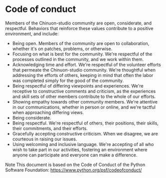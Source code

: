 # Code of conduct

Members of the Chinuon-studio community are open, considerate, and respectful. Behaviors that reinforce these values contribute to a positive environment, and include:

- Being open. Members of the community are open to collaboration, whether it's on patches, problems, or otherwise.
- Focusing on what is best for the community. We're respectful of the processes outlined in the community, and we work within them.
- Acknowledging time and effort. We're respectful of the volunteer efforts that permeate the Chinuon-studio community. We're thoughtful when addressing the efforts of others, keeping in mind that often the labor was completed simply for the good of the community.
- Being respectful of differing viewpoints and experiences. We're receptive to constructive comments and criticism, as the experiences and skill sets of other members contribute to the whole of our efforts.
- Showing empathy towards other community members. We're attentive in our communications, whether in person or online, and we're tactful when approaching differing views.
- Being considerate.
- Being respectful. We're respectful of others, their positions, their skills, their commitments, and their efforts.
- Gracefully accepting constructive criticism. When we disagree, we are courteous in raising our issues.
- Using welcoming and inclusive language. We're accepting of all who wish to take part in our activities, fostering an environment where anyone can participate and everyone can make a difference.

Note
This document is based on the Code of Conduct of the Python Software Foundation: https://www.python.org/psf/codeofconduct/




